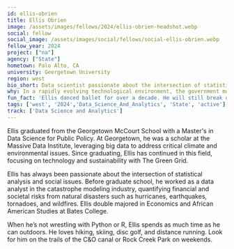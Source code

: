 ```yaml
---
id: ellis-obrien
title: Ellis Obrien
image: /assets/images/fellows/2024/ellis-obrien-headshot.webp
social: fellow
social_image: /assets/images/social/fellows/social-ellis-obrien.webp
fellow_year: 2024
project: ["na"]
agency: ["State"]
hometown: Palo Alto, CA
university: Georgetown University
region: west
bio_short: Data scientist passionate about the intersection of statistical analysis and social issues
why: In a rapidly evolving technological environment, the government must have the human resources it needs to use machine learning and artificial intelligence for good. Joining USDC allows me to dedicate my career to supporting data-driven policy that improves people's lives.
fun_fact: 'Ellis danced ballet for over a decade. He will still break out the occasional pirouette on the dance floor.'
tags: ['west', '2024','Data_Science_And_Analytics', 'State', 'active']
track: ['Data Science and Analytics']
---
```


Ellis graduated from the Georgetown McCourt School with a Master's in Data Science for Public Policy. At Georgetown, he was a scholar at the Massive Data Institute, leveraging big data to address critical climate and environmental issues. Since graduating, Ellis has continued in this field, focusing on technology and sustainability with The Green Grid.

Ellis has always been passionate about the intersection of statistical analysis and social issues. Before graduate school, he worked as a data analyst in the catastrophe modeling industry, quantifying financial and societal risks from natural disasters such as hurricanes, earthquakes, tornadoes, and wildfires. Ellis double majored in Economics and African American Studies at Bates College.

When he’s not wrestling with Python or R, Ellis spends as much time as he can outdoors. He loves hiking, skiing, disc golf, and distance running. Look for him on the trails of the C&O canal or Rock Creek Park on weekends.
